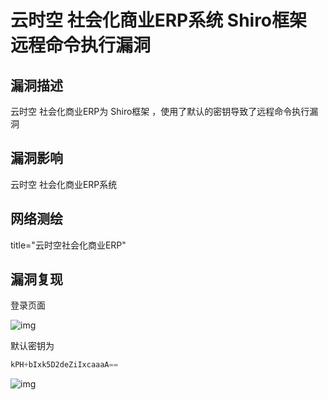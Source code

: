 # 云时空 社会化商业ERP系统 Shiro框架 远程命令执行漏洞

## 漏洞描述

云时空 社会化商业ERP为 Shiro框架 ，使用了默认的密钥导致了远程命令执行漏洞

## 漏洞影响

<a-checkbox checked>云时空 社会化商业ERP系统</a-checkbox></br>

## 网络测绘

<a-checkbox checked>title="云时空社会化商业ERP"</a-checkbox></br>

## 漏洞复现

登录页面

![img](https://security-1310978225.cos.ap-beijing.myqcloud.com/public/img/1630040977210-31a0a314-667a-4cbe-9a9b-dce153582ee0.png)

默认密钥为

```python
kPH+bIxk5D2deZiIxcaaaA==
```

![img](https://security-1310978225.cos.ap-beijing.myqcloud.com/public/img/1637636672230-b71aefa7-2e4c-42b8-84b1-c26316f38322.png)